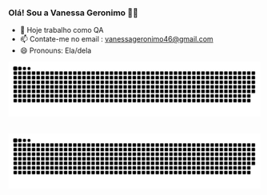 ### Olá! Sou a Vanessa Geronimo 👋🏽


- 🔭 Hoje trabalho como QA
- 📫 Contate-me no email : vanessageronimo46@gmail.com
- 😄 Pronouns: Ela/dela


![snake gif](https://github.com/VanessaGeronimo/vanessageronimo/blob/output/github-contribution-grid-snake.svg)

⁠ <picture>
  <source
    media="(prefers-color-scheme: dark)"
    srcset="https://raw.githubusercontent.com/VanessaGeronimo/vanessageronimo/output/github-contribution-grid-snake-dark.svg"
  />
  <source
    media="(prefers-color-scheme: light)"
    srcset="https://raw.githubusercontent.com/VanessaGeronimo/vanessageronimo/output/github-contribution-grid-snake.svg"
  />
  <img
    alt="github contribution grid snake animation"
    src="https://raw.githubusercontent.com/VanessaGeronimo/vanessageronimo/output/github-contribution-grid-snake.svg"
  />
</picture> ⁠
